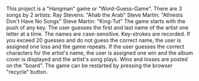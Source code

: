 This project is a "Hangman" game or "Word-Guess-Game".
There are 3 songs by 2 artists: 
    Ray Stevens: "Ahab the Arab"
    Steve Martin: "Athiests Don't Have No Songs"
    Steve Martin: "King-Tut"
The game starts with the push of any key.
The user guesses the first and last name of the artist one letter at a time. The names are case-sensitive.
Key-strokes are recorded. 
If you exceed 20 guesses and do not guess the correct name, the user is assigned one loss and the game repeats.
If the user guesses the correct characters for the artist's name, the user is assigned one win and the album cover is displayed and the artist's song plays.
Wins and losses are posted on the "board".
The game can be restarted by pressing the browser "recycle" button.